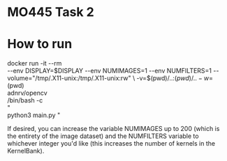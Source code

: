# MO445 Task 2

# How to run
docker run -it --rm \
  --env DISPLAY=$DISPLAY --env NUMIMAGES=1 --env NUMFILTERS=1 --volume="/tmp/.X11-unix:/tmp/.X11-unix:rw" \
  -v=$(pwd)/..:$(pwd)/.. -w=$(pwd) \
  adnrv/opencv \
  /bin/bash -c \
  "\
  python3 main.py
  "

If desired, you can increase the variable NUMIMAGES up to 200 (which is the entirety of the image dataset) and the NUMFILTERS variable to whichever integer you'd like (this increases the number of kernels in the KernelBank).